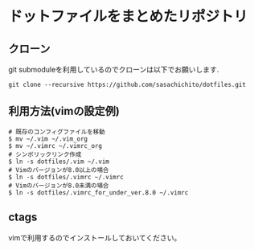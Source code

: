 # ドットファイルをまとめたリポジトリ  

## クローン  
git submoduleを利用しているのでクローンは以下でお願いします.
```
git clone --recursive https://github.com/sasachichito/dotfiles.git
```

## 利用方法(vimの設定例) 
```
# 既存のコンフィグファイルを移動
$ mv ~/.vim ~/.vim_org
$ mv ~/.vimrc ~/.vimrc_org
# シンボリックリンク作成
$ ln -s dotfiles/.vim ~/.vim
# Vimのバージョンが8.0以上の場合  
$ ln -s dotfiles/.vimrc ~/.vimrc
# Vimのバージョンが8.0未満の場合  
$ ln -s dotfiles/.vimrc_for_under_ver.8.0 ~/.vimrc
```

## ctags
vimで利用するのでインストールしておいてください。  
